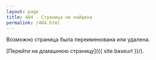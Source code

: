 ```yaml
---
layout: page
title: 404 - Страница не найдена
permalink: /404.html
---
```

<script>
(function() {
	var loc = window.location.href;
	if(loc.charAt(loc.length-1) == '/') window.location = loc.substr(0, loc.length-1);
}());
</script>

 Возможно страница была переименована или удалена.

[Перейти на домашнюю страницу]({{ site.baseurl }}/).
